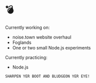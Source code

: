# 💣

Currently working on:
- noise.town website overhaul
- Foglands
- One or two small Node.js experiments

Currently practicing:
- Node.js


```SHARPEN YER BOOT AND BLUDGEON YER EYE!```

<!--
**carector/carector** is a ✨ _special_ ✨ repository because its `README.md` (this file) appears on your GitHub profile.

Here are some ideas to get you started:

- 🔭 I’m currently working on ...
- 🌱 I’m currently learning ...
- 👯 I’m looking to collaborate on ...
- 🤔 I’m looking for help with ...
- 💬 Ask me about ...
- 📫 How to reach me: ...
- 😄 Pronouns: ...
- ⚡ Fun fact: ...
-->
